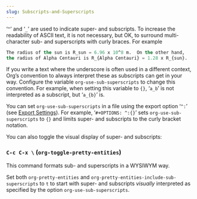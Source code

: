 ```yaml
---
slug: Subscripts-and-Superscripts
---
```


‘`^`’ and ‘`_`’ are used to indicate super- and subscripts. To increase the readability of ASCII text, it is not necessary, but OK, to surround multi-character sub- and superscripts with curly braces. For example

```lisp
The radius of the sun is R_sun = 6.96 x 10^8 m.  On the other hand,
the radius of Alpha Centauri is R_{Alpha Centauri} = 1.28 x R_{sun}.
```

If you write a text where the underscore is often used in a different context, Org’s convention to always interpret these as subscripts can get in your way. Configure the variable `org-use-sub-superscripts` to change this convention. For example, when setting this variable to `{}`, ‘`a_b`’ is not interpreted as a subscript, but ‘`a_{b}`’ is.

You can set `org-use-sub-superscripts` in a file using the export option ‘`^:`’ (see [Export Settings](Export-Settings)). For example, ‘`#+OPTIONS: ^:{}`’ sets `org-use-sub-superscripts` to `{}` and limits super- and subscripts to the curly bracket notation.

You can also toggle the visual display of super- and subscripts:

### `C-c C-x \` (`org-toggle-pretty-entities`)

This command formats sub- and superscripts in a WYSIWYM way.

Set both `org-pretty-entities` and `org-pretty-entities-include-sub-superscripts` to `t` to start with super- and subscripts *visually* interpreted as specified by the option `org-use-sub-superscripts`.
